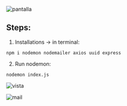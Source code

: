 ![pantalla](https://user-images.githubusercontent.com/68760595/134561324-eb9273fa-4444-4790-88d7-2944a96d2731.png)


## Steps:

1. Installations -> in terminal:

```
npm i nodemon nodemailer axios uuid express

```

2. Run nodemon:
```
nodemon index.js

```
![vista](https://user-images.githubusercontent.com/68760595/134567219-22679329-34e6-4e5a-a9df-3d0b099b45ec.png)

![mail](https://user-images.githubusercontent.com/68760595/134568264-fa397259-955c-476d-8c01-2006f2598669.png)


